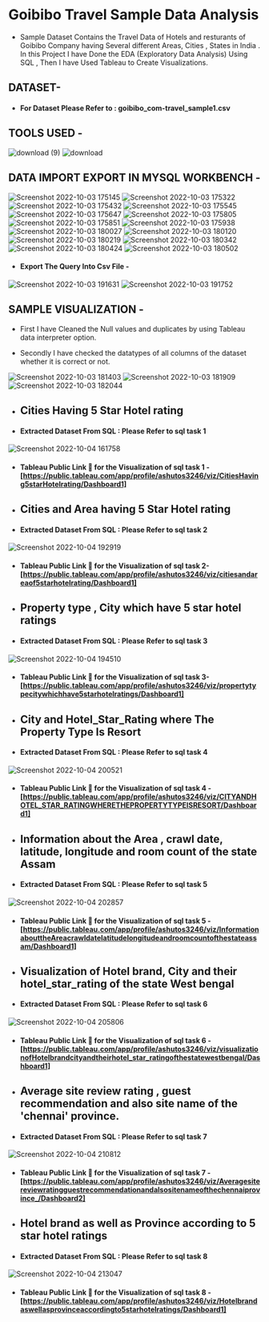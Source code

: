 # Goibibo Travel Sample Data Analysis

* Sample Dataset Contains the Travel Data of Hotels and resturants of Goibibo Company having Several different Areas, Cities , States in India . In this Project I have Done the EDA (Exploratory Data Analysis) Using SQL , Then I have Used Tableau to Create Visualizations.


## DATASET-

* #### For Dataset Please Refer to : goibibo_com-travel_sample1.csv



## TOOLS USED - 

![download (9)](https://user-images.githubusercontent.com/111995863/193774564-fbe2a42a-0ec0-4464-87e9-8a5e8da80ed1.png)
    ![download](https://user-images.githubusercontent.com/111995863/193412142-23bde289-d9f1-4f65-b1ee-25db1b3b47bb.jpg)
  


## DATA IMPORT EXPORT IN MYSQL WORKBENCH - 

![Screenshot 2022-10-03 175145](https://user-images.githubusercontent.com/111995863/193796086-2f000f74-0665-4a75-bd89-994c86598922.png)
![Screenshot 2022-10-03 175322](https://user-images.githubusercontent.com/111995863/193796180-908b3a38-7a29-474e-a647-58f6a54ca9d2.png)
![Screenshot 2022-10-03 175432](https://user-images.githubusercontent.com/111995863/193796201-ab4dcfce-7f91-43c1-a455-e64e18743baf.png)
![Screenshot 2022-10-03 175545](https://user-images.githubusercontent.com/111995863/193796222-be863556-f073-40ac-8e4a-6cd43e69c102.png)
![Screenshot 2022-10-03 175647](https://user-images.githubusercontent.com/111995863/193796241-b732c30f-6cdc-4785-a202-2532b6c0316e.png)
![Screenshot 2022-10-03 175805](https://user-images.githubusercontent.com/111995863/193796321-8bbf337e-323c-48c4-a4a7-55b07d1b178a.png)
![Screenshot 2022-10-03 175851](https://user-images.githubusercontent.com/111995863/193796350-05310d6a-5727-460c-b359-184c1308fab2.png)
![Screenshot 2022-10-03 175938](https://user-images.githubusercontent.com/111995863/193796376-2a201d4b-b8ce-4a60-b19c-0b1b4abaa782.png)
![Screenshot 2022-10-03 180027](https://user-images.githubusercontent.com/111995863/193796445-86d9651f-a230-482d-9e6f-8a73424e85a5.png)
![Screenshot 2022-10-03 180120](https://user-images.githubusercontent.com/111995863/193796503-f26d2359-73a4-4e36-a9f3-86c9af4258c2.png)
![Screenshot 2022-10-03 180219](https://user-images.githubusercontent.com/111995863/193796516-d1477f7b-413f-4063-9f06-6ac8da2c6ea0.png)
![Screenshot 2022-10-03 180342](https://user-images.githubusercontent.com/111995863/193796565-92fc7aa2-3a66-4bc2-af1c-b508ef2718d1.png)
![Screenshot 2022-10-03 180424](https://user-images.githubusercontent.com/111995863/193796599-0a059e7f-ba10-4db2-8c5c-c54ddf7704d0.png)
![Screenshot 2022-10-03 180502](https://user-images.githubusercontent.com/111995863/193796635-de9997db-0291-4b4d-92fe-f02f17e84a4c.png)

* #### Export The Query Into Csv File - 

![Screenshot 2022-10-03 191631](https://user-images.githubusercontent.com/111995863/193796680-c8f48c70-7b46-4de3-8123-06421ce8fca3.png)
![Screenshot 2022-10-03 191752](https://user-images.githubusercontent.com/111995863/193796763-baad6f76-b598-44ff-9504-849f2b55be5a.png)



## SAMPLE VISUALIZATION -

* First I have Cleaned the Null values and duplicates by using Tableau data interpreter option.

* Secondly I have checked the datatypes of all columns of the dataset whether it is correct or not. 

![Screenshot 2022-10-03 181403](https://user-images.githubusercontent.com/111995863/193781868-ce43449f-1362-4b92-af21-a93aa6880602.png)
![Screenshot 2022-10-03 181909](https://user-images.githubusercontent.com/111995863/193781897-59bd63bc-370e-49c4-8f9d-578636e4273e.png)
![Screenshot 2022-10-03 182044](https://user-images.githubusercontent.com/111995863/193781918-fba84479-6c84-4992-96ae-b2d98b49f5d6.png)


* ## Cities Having 5 Star Hotel rating
* #### Extracted Dataset From SQL : Please Refer to sql task 1 


![Screenshot 2022-10-04 161758](https://user-images.githubusercontent.com/111995863/193800991-6838eef2-5165-49be-a358-587afafd2c69.png)


 * #### Tableau Public Link 🔗 for the Visualization of sql task 1 - [https://public.tableau.com/app/profile/ashutos3246/viz/CitiesHaving5starHotelrating/Dashboard1]
 

* ## Cities and Area having 5 Star Hotel rating
* #### Extracted Dataset From SQL : Please Refer to sql task 2 

![Screenshot 2022-10-04 192919](https://user-images.githubusercontent.com/111995863/193840946-9bd6aa06-f06d-46fa-815f-af043f107412.png)


 * #### Tableau Public Link 🔗 for the Visualization of sql task 2- [https://public.tableau.com/app/profile/ashutos3246/viz/citiesandareaof5starhotelrating/Dashboard1]


* ## Property type , City which have  5 star hotel ratings
* #### Extracted Dataset From SQL : Please Refer to sql task 3

![Screenshot 2022-10-04 194510](https://user-images.githubusercontent.com/111995863/193846050-9fd319ad-cf86-43e4-94c3-8562aaf6978a.png)


 * #### Tableau Public Link 🔗 for the Visualization of sql task 3- [https://public.tableau.com/app/profile/ashutos3246/viz/propertytypecitywhichhave5starhotelratings/Dashboard1]


* ## City and Hotel_Star_Rating where The Property Type Is Resort
* #### Extracted Dataset From SQL : Please Refer to sql task 4

![Screenshot 2022-10-04 200521](https://user-images.githubusercontent.com/111995863/193848094-19cf4fe8-5b45-4cf2-8824-75e468b2ba54.png)

 * #### Tableau Public Link 🔗 for the Visualization of sql task 4 -[https://public.tableau.com/app/profile/ashutos3246/viz/CITYANDHOTEL_STAR_RATINGWHERETHEPROPERTYTYPEISRESORT/Dashboard1]
 
 
* ## Information about the Area , crawl date, latitude, longitude and room count of the state Assam
* #### Extracted Dataset From SQL : Please Refer to sql task 5

![Screenshot 2022-10-04 202857](https://user-images.githubusercontent.com/111995863/193854140-1481f44c-98fd-4f5d-9f7d-8e2e8e3c2074.png)

* #### Tableau Public Link 🔗 for the Visualization of sql task 5 -[https://public.tableau.com/app/profile/ashutos3246/viz/InformationabouttheAreacrawldatelatitudelongitudeandroomcountofthestateassam/Dashboard1]


* ## Visualization of Hotel brand, City and their hotel_star_rating of the state West bengal
* #### Extracted Dataset From SQL : Please Refer to sql task 6

![Screenshot 2022-10-04 205806](https://user-images.githubusercontent.com/111995863/193861616-a19c0597-80dd-43bb-b286-6b4579a22456.png)

* #### Tableau Public Link 🔗 for the Visualization of sql task 6 - [https://public.tableau.com/app/profile/ashutos3246/viz/visualizationofHotelbrandcityandtheirhotel_star_ratingofthestatewestbengal/Dashboard1]


* ## Average site review rating , guest recommendation and also site name of the 'chennai' province.
* #### Extracted Dataset From SQL : Please Refer to sql task 7

![Screenshot 2022-10-04 210812](https://user-images.githubusercontent.com/111995863/193864093-d9dfcc28-d167-43d1-8945-c716c5756685.png)

* #### Tableau Public Link 🔗 for the Visualization of sql task 7 - [https://public.tableau.com/app/profile/ashutos3246/viz/Averagesitereviewratingguestrecommendationandalsositenameofthechennaiprovince_/Dashboard2]


* ## Hotel brand as well as Province according to 5 star hotel ratings
* #### Extracted Dataset From SQL : Please Refer to sql task 8

![Screenshot 2022-10-04 213047](https://user-images.githubusercontent.com/111995863/193869668-1302ed4e-0a5d-4218-8941-c363a1b5fbcc.png)


* #### Tableau Public Link 🔗 for the Visualization of sql task 8 - [https://public.tableau.com/app/profile/ashutos3246/viz/Hotelbrandaswellasprovinceaccordingto5starhotelratings/Dashboard1]


